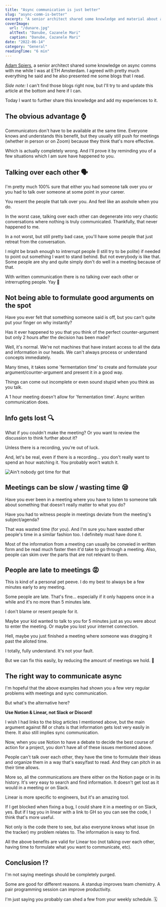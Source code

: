 ```yaml
---
title: "Async communication is just better"
slug: "async-comm-is-better"
excerpt: "A senior architect shared some knowledge and material about async comms with me. Through my xp, I have comfirmed much of what he told me. Async communication is clearly better than sync communication (calls, in-person meetings)."
coverImage:
  url: "/dunare.jpg"
  altText: "Danube, Cazanele Mari"
  caption: "Danube, Cazanele Mari"
date: "2022-06-14"
category: "General"
readingTime: "6 min"
---
```


[Adam Spiers](https://twitter.com/adamspiers), a senior architect shared some knowledge on async comms with me while I was at ETH Amsterdam. I agreed with pretty much everything he said and he also presented me some blogs that I read.

_Side note:_ I can't find those blogs right now, but I'll try to and update this article at the bottom and here if I can.

Today I want to further share this knowledge and add my experiences to it.

## The obvious advantage ⌚️

Communicators don't have to be available at the same time. Everyone knows and understands this benefit, but they usually still push for meetings (whether in person or on Zoom) because they think that's more effective.

Which is actually completely wrong. And I'll prove it by reminding you of a few situations which I am sure have happened to you.

## Talking over each other 🗣

I'm pretty much 100% sure that either you had someone talk over you or you had to talk over someone at some point in your career.

You resent the people that talk over you. And feel like an asshole when you do.

In the worst case, talking over each other can degenerate into very chaotic conversations where nothing is truly communicated. Thankfully, that never happened to me.

In a not worst, but still pretty bad case, you'll have some people that just retreat from the conversation.

I might be brash enough to intrerrupt people (I still try to be polite) if needed to point out something I want to stand behind. But not everybody is like that. Some people are shy and quite simply don't do well in a meeting because of that.

With written communication there is no talking over each other or intrerrupting people. Yay 🎉

## Not being able to formulate good arguments on the spot

Have you ever felt that something someone said is off, but you can't quite put your finger on why instantly?

Has it ever happened to you that you think of the perfect counter-argument but only 2 hours after the decision has been made?

Well, it's normal. We're not machines that have instant access to all the data and information in our heads. We can't always process or understand concepts immediately.

Many times, it takes some 'fermentation time' to create and formulate your argument/counter-argument and present it in a good way.

Things can come out incomplete or even sound stupid when you think as you talk.

A 1 hour meeting doesn't allow for 'fermentation time'. Async written communication does.

## Info gets lost 🔍

What if you couldn't make the meeting? Or you want to review the discussion to think further about it?

Unless there is a recording, you're out of luck.

And, let's be real, even if there is a recording... you don't really want to spend an hour watching it. You probably won't watch it.

![Ain't nobody got time for that](/nobody-got-time.jpeg)

## Meetings can be slow / wasting time 😪

Have you ever been in a meeting where you have to listen to someone talk about something that doesn't really matter to what you do?

Have you had to witness people in meetings deviate from the meeting's subject/agenda?

That was wasted time (for you). And I'm sure you have wasted other people's time in a similar fashion too. I definitely must have done it.

Most of the information from a meeting can usually be conveied in written form and be read much faster then it'd take to go through a meeting. Also, people can skim over the parts that are not relevant to them.

## People are late to meetings 😡

This is kind of a personal pet peeve. I do my best to always be a few minutes early to any meeting.

Some people are late. That's fine... especially if it only happens once in a while and it's no more than 5 minutes late.

I don't blame or resent people for it.

Maybe your kid wanted to talk to you for 5 minutes just as you were about to enter the meeting. Or maybe you lost your internet connection.

Hell, maybe you just finished a meeting where someone was dragging it past the alloted time.

I totally, fully understand. It's not your fault.

But we can fix this easily, by reducing the amount of meetings we hold. 🔧

## The right way to communicate async

I'm hopeful that the above examples had shown you a few very regular problems with meetings and sync communication.

But what's the alternative here?

**Use Notion & Linear, not Slack or Discord!**

I wish I had links to the blog articles I mentioned above, but the main argument against IM or chats is that information gets lost very easily in there. It also still implies sync communication.

Now, when you use Notion to have a debate to decide the best course of action for a project, you don't have all of these issues mentioned above.

People can't talk over each other, they have the time to formulate their ideas and organize them in a way that's easy/fast to read. And they can pitch in as their time allows.

More so, all the communications are there either on the Notion page or in its history. It's very easy to search and find information. It doesn't get lost as it would in a meeting or on Slack.

Linear is more specific to engineers, but it's an amazing tool.

If I get blocked when fixing a bug, I could share it in a meeting or on Slack, yes. But if I tag you in linear with a link to GH so you can see the code, I think that's more useful.

Not only is the code there to see, but also everyone knows what issue (in the tracker) my problem relates to. The information is easy to find.

All the above benefits are valid for Linear too (not talking over each other, having time to formulate what you want to communicate, etc).

## Conclusion ⁉️

I'm not saying meetings should be completely purged.

Some are good for different reasons. A standup improves team chemistry. A pair programming session can improve productivity.

I'm just saying you probably can shed a few from your weekly schedule. 🗓
